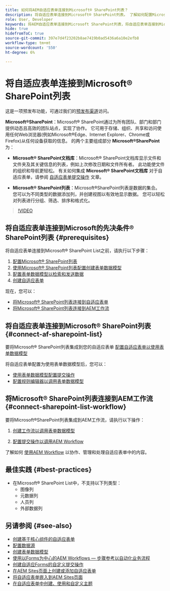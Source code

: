 ```yaml
---
title: 如何将AEM自适应表单连接到Microsoft® SharePoint列表？
description: 将自适应表单连接到Microsoft® SharePoint列表。 了解如何配置Microsoft® SharePoint列表，并使用配置创建表单数据模型。 此外，您将了解如何将FDM与自适应表单相集成。
role: User, Developer
keywords: 将AEM自适应表单连接到Microsoft SharePoint列表，将自适应表单连接到Microsoft SharePoint列表，将AEM自适应表单集成到Microsoft SharePoint列表，将自适应表单集成到Microsoft SharePoint列表，将自适应表单中的数据提交到SharePoint列表，将AEM工作流提交到SharePoint列表。
hide: true
hidefromToC: true
source-git-commit: 397e7d4f23202b8ae7419b0ad5436a6a10e2efb8
workflow-type: tm+mt
source-wordcount: '550'
ht-degree: 6%

---
```



# 将自适应表单连接到Microsoft® SharePoint列表

<span class="preview">这是一项预发布功能，可通过我们的[预发布渠道](https://experienceleague.adobe.com/docs/experience-manager-cloud-service/content/release-notes/prerelease.html#new-features)访问。</span>

**Microsoft®SharePoint**：Microsoft® SharePoint通过为所有团队、部门和部门提供动态且高效的团队站点，实现了协作。 它可用于存储、组织、共享和访问使用任何Web浏览器(例如Microsoft®Edge、Internet Explorer、Chrome或Firefox)从任何设备获取的信息。 的两个主要组成部分 **Microsoft®SharePoint** 为：

* **Microsoft® SharePoint文档库**：Microsoft® SharePoint文档库显示文件和文件夹及其关键信息的列表，例如上次修改日期和文件所有者。 此功能使文件的组织和导航更轻松。
有关如何集成 **Microsoft® SharePoint文档库** 对于自适应表单，请参阅 [自适应表单提交操作](/help/forms/configuring-submit-actions.md#submit-to-sharepoint) 文章。

* **Microsoft® SharePoint列表**：Microsoft®SharePoint列表是数据的集合。 您可以为不同类型的数据添加列，并创建视图以有效地显示数据。 您可以轻松对列表进行分组、筛选、排序和格式化。

>[!VIDEO](https://video.tv.adobe.com/v/3424820/connect-aem-adaptive-form-to-sharepointlist/?quality=12&learn=on)

## 将自适应表单连接到Microsoft的先决条件® SharePoint列表 {#prerequisites}

将自适应表单连接到Microsoft® SharePoint List之前，请执行以下步骤：

1. [配置Microsoft® SharePoint列表](/help/forms/configure-data-sources.md#configure-microsoft-sharepoint-list)
1. [使用Microsoft® SharePoint列表配置创建表单数据模型](/help/forms/create-form-data-models.md)
1. [配置表单数据模型以检索和发送数据](/help/forms/work-with-form-data-model.md#configure-services)
1. [创建自适应表单](/help/forms/creating-adaptive-form-core-components.md)

现在，您可以：

* [将Microsoft® SharePoint列表连接到自适应表单](#connect-an-adaptive-form-to-microsoft-sharepoint-list-connect-af-sharepoint-list)
* [将Microsoft® SharePoint列表连接到AEM工作流](#connect-sharepoint-list-workflow)

## 将自适应表单连接到Microsoft® SharePoint列表 {#connect-af-sharepoint-list}

要将Microsoft® SharePoint列表集成到您的自适应表单 [配置自适应表单以使用表单数据模型](/help/forms/creating-adaptive-form-core-components.md#configure-a-schema-or-form-data-model-for-an-adaptive-formconfigure-schema-or-data-model-for-form)

将自适应表单配置为使用表单数据模型后，您可以：

* [使用表单数据模型配置提交操作](/help/forms/configuring-submit-actions.md#submit-using-form-data-model)
* [配置规则编辑器以调用表单数据模型](/help/forms/rule-editor.md#invoke-form-data-model-service-invoke)

## 将Microsoft® SharePoint列表连接到AEM工作流 {#connect-sharepoint-list-workflow}

要将Microsoft®SharePoint列表集成到AEM工作流，请执行以下操作：

1. [创建工作流以调用表单数据模型](https://experienceleague.adobe.com/docs/experience-manager-65/developing/extending-aem/extending-workflows/workflows-models.html)

   <!--
    To create a new workflow with the editor, perform the following steps:
    1.  Go to your **AEM Forms Author** instance > **[!UICONTROL Tools]** > **[!UICONTROL Workflow]** > **[!UICONTROL Models]**.
    1.  Click **[!UICONTROL Create]** > **[!UICONTROL Create Model]**. The Add Workflow Model dialog appears. 
    1. Specify **[!UICONTROL Title]** and **[!UICONTROL Name (optional)]**.
    1. Click **[!UICONTROL Done]**. The new model is listed in the Workflow Models console.
    1. Select your new workflow, then use **[!UICONTROL Edit]** to open it for configuration.
    1. Add **[!UICONTROL Invoke Form Data Model Service]** step to your workflow.
    1. Confirm the changes with Sync (editor toolbar) to generate the runtime model.
    -->

1. [配置提交操作以调用AEM Workflow](/help/forms/configuring-submit-actions.md#invoke-an-aem-workflow)


了解如何 [使用AEM Workflow](https://experienceleague.adobe.com/docs/experience-manager-learn/foundation/workflow/use-workflow.html) 以协作、管理和处理自适应表单中的内容。

## 最佳实践 {#best-practices}

<!-- * For storing data in a tabular format or implementing data permissions, it is advisable to use Microsoft® SharePoint List rather than Microsoft® SharePoint Document Library. -->
* 在Microsoft® SharePoint List中，不支持以下列类型：
   * 图像列
   * 元数据列
   * 人员列
   * 外部数据列

## 另请参阅 {#see-also}

* [创建基于核心组件的自适应表单](/help/forms/creating-adaptive-form-core-components.md)
* [配置数据源](/help/forms/configuring-submit-actions.md)
* [创建表单数据模型](/help/forms/create-form-data-models.md)
* [使用以Forms为中心的AEM Workflows — 步骤参考以自动化业务流程](/help/forms/aem-forms-workflow-step-reference.md)
* [创建自适应Forms的自定义提交操作](/help/forms/custom-submit-action-form.md)
* [在AEM Sites页面上创建或添加自适应表单](/help/forms/create-or-add-an-adaptive-form-to-aem-sites-page.md)
* [将自适应表单嵌入到AEM Sites页面](/help/forms/embed-adaptive-form-aem-sites.md)
* [在自适应表单中创建、使用和自定义主题](/help/forms/using-themes-in-core-components.md)







